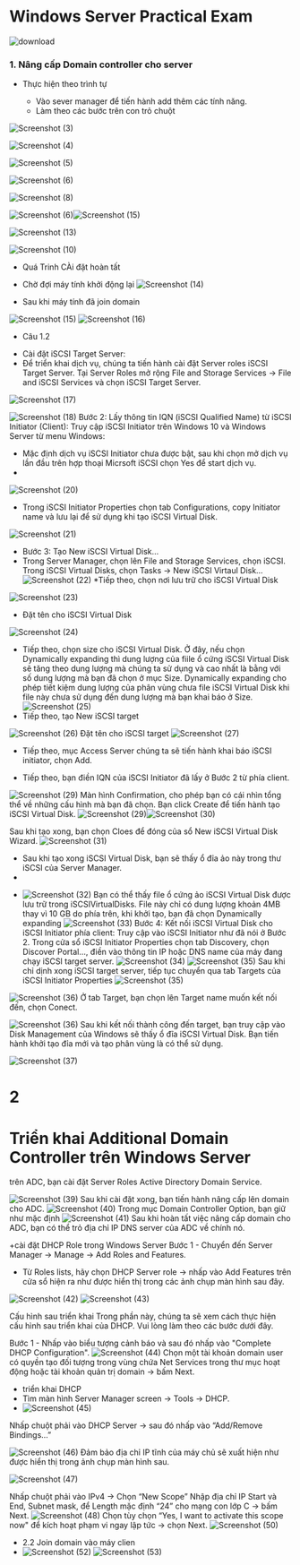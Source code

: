# Windows Server Practical Exam
![download](https://user-images.githubusercontent.com/95524638/153192740-9a214352-5a55-44f4-a0d7-64f17914d7ec.png)


### 1. Nâng cấp Domain controller cho server
* Thực hiện theo trình tự
  + Vào sever manager để tiến hành add thêm các tính năng.
  
  * Làm theo các bước trên con trỏ chuột

![Screenshot (3)](https://user-images.githubusercontent.com/95524638/153203036-0e2f79b3-584d-448d-abaf-ab1050dde43c.png)

![Screenshot (4)](https://user-images.githubusercontent.com/95524638/153203047-dbd671de-f0dc-442b-804c-1ed6a761c299.png)

![Screenshot (5)](https://user-images.githubusercontent.com/95524638/153203057-c672d7b3-efb5-4887-9761-36fa4a1323c7.png)

![Screenshot (6)](https://user-images.githubusercontent.com/95524638/153203142-d5454b17-9f17-4bb8-a2d6-35e386ca1f06.png)

![Screenshot (8)](https://user-images.githubusercontent.com/95524638/153204039-a8a27cc7-fd29-44ec-8355-f2a2d759f2a9.png)


![Screenshot (6)](https://user-images.githubusercontent.com/95524638/153203198-a2921064-4742-473e-bb47-3eea229d4cb0.png)![Screenshot (15)](https://user-images.githubusercontent.com/95524638/153205963-1573723e-0c47-4241-b2c9-98f9e96f1150.png)

![Screenshot (13)](https://user-images.githubusercontent.com/95524638/153204243-f4841753-3ef4-4ba0-8584-ff1d3a2f5225.png)


![Screenshot (10)](https://user-images.githubusercontent.com/95524638/153204053-7b783320-0ffa-4b4b-b773-0f7465427379.png)
* Quá Trinh CÀi đặt hoàn tất


* Chờ đợi máy tính khởi động lại
![Screenshot (14)](https://user-images.githubusercontent.com/95524638/153204279-f1524690-2e40-4ec6-93c5-37ae13d8d19e.png)

* Sau khi máy tính đã join domain




![Screenshot (15)](https://user-images.githubusercontent.com/95524638/153206293-6c7d8f21-d044-4a38-971f-e3d6170ae1a3.png)
![Screenshot (16)](https://user-images.githubusercontent.com/95524638/153206321-181fcaa9-1ff8-4120-a073-314262614421.png)

 + Câu 1.2
*  Cài đặt iSCSI Target Server:
*  Để triển khai dịch vụ, chúng ta tiến hành cài đặt Server roles iSCSI Target Server. Tại Server Roles mở rộng File and Storage Services -> File and iSCSI  Services và chọn iSCSI Target Server.


![Screenshot (17)](https://user-images.githubusercontent.com/95524638/153207191-4e4ac353-3872-42f0-959b-5f2d0d94f1bc.png)


![Screenshot (18)](https://user-images.githubusercontent.com/95524638/153207210-9cc8231a-df4c-4f70-87c0-2a141a3b55ad.png)
Bước 2: Lấy thông tin IQN (iSCSI Qualified Name) từ iSCSI Initiator (Client):
Truy cập iSCSI Initiator trên Windows 10  và Windows Server từ menu Windows:

* Mặc định dịch vụ iSCSI Initiator chưa được bật, sau khi chọn mở dịch vụ lần đầu trên hợp thoại Micrsoft iSCSI chọn Yes để start dịch vụ.
* 
![Screenshot (20)](https://user-images.githubusercontent.com/95524638/153207657-8faa28da-941d-4381-a173-7e4ddd4e60ff.png)
* Trong iSCSI Initiator Properties chọn tab Configurations, copy Initiator name và lưu lại để sử dụng khi tạo iSCSI Virtual Disk.

![Screenshot (21)](https://user-images.githubusercontent.com/95524638/153208003-b2329b5f-79ff-4bac-abbd-dddcbc900e7b.png)
* Bước 3: Tạo New iSCSI Virtual Disk…
 * Trong Server Manager, chọn lên File and Storage Services, chọn iSCSI. Trong iSCSI Virtual Disks, chọn Tasks -> New iSCSI Virtaul Disk…
 ![Screenshot (22)](https://user-images.githubusercontent.com/95524638/153208255-a4f840b7-0735-4a43-a7b0-748cf395d31b.png)
 *Tiếp theo, chọn nơi lưu trữ cho iSCSI Virtual Disk
 
![Screenshot (23)](https://user-images.githubusercontent.com/95524638/153208421-395da9b8-3d06-453f-aa5b-7235e93f7c78.png)

 * Đặt tên cho iSCSI Virtual Disk
  
![Screenshot (24)](https://user-images.githubusercontent.com/95524638/153208599-88774196-824c-4adc-bacb-821726da733e.png)

* Tiếp theo, chọn size cho iSCSI Virtual Disk. Ở đây, nếu chọn Dynamically expanding thì dung lượng của fiile ổ cứng iSCSI Virtual Disk sẽ tăng theo dung lượng mà chúng ta sử dụng và cao nhất là bằng với số dung lượng mà bạn đã chọn ở mục Size. Dynamically expanding cho phép tiết kiệm dung lượng của phân vùng chưa file iSCSI Virtual Disk khi file này chưa sử dụng đến dung lượng mà bạn khai báo ở Size.
![Screenshot (25)](https://user-images.githubusercontent.com/95524638/153208746-6282c105-86ad-4ced-bd0c-d8ac4173eb6a.png)
 * Tiếp theo, tạo New iSCSI target
 
![Screenshot (26)](https://user-images.githubusercontent.com/95524638/153208834-a8d60785-672c-4674-bb7f-049a4a522f20.png)
Đặt tên cho iSCSI target
![Screenshot (27)](https://user-images.githubusercontent.com/95524638/153208949-1689efdb-6147-4753-8da9-8e9c2f4611f7.png)
* Tiếp theo, mục Access Server chúng ta sẽ tiến hành khai báo iSCSI initiator, chọn Add.
 + Tiếp theo, bạn điền IQN của iSCSI Initiator đã lấy ở Bước 2 từ phía client.

![Screenshot (29)](https://user-images.githubusercontent.com/95524638/153209553-91fe7075-f3cb-4957-b75c-b2eaae258b9c.png)
Màn hình Confirmation, cho phép bạn có cái nhìn tổng thể về những cấu hình mà bạn đã chọn. Bạn click Create để tiến hành tạo iSCSI Virtual Disk.
![Screenshot (29)](https://user-images.githubusercontent.com/95524638/153209689-8e8d6774-5c99-4bfc-972a-cbd9d546abd1.png)![Screenshot (30)](https://user-images.githubusercontent.com/95524638/153209812-eb7c2576-7fab-491d-b500-436333fdaf18.png)

Sau khi tạo xong, bạn chọn Cloes để đóng của sổ New iSCSI Virtual Disk Wizard.
![Screenshot (31)](https://user-images.githubusercontent.com/95524638/153209791-1764a2ea-4360-4dfe-aac1-dc536f3c11ed.png)

* Sau khi tạo xong iSCSI Virtual Disk, bạn sẽ thấy  ổ đỉa ảo này trong thư iSCSI của Server Manager.
*

 + ![Screenshot (32)](https://user-images.githubusercontent.com/95524638/153209942-6a76e72b-bcc6-4ed9-971b-39d2cead8a38.png)
 Bạn có thể thấy file ổ cứng ảo iSCSI Virtual Disk được lưu trữ trong iSCSIVirtualDisks. File này chỉ có dung lượng khoản 4MB thay vì 10 GB do phía trên, khi khởi tạo, bạn đã chọn Dynamically expanding
 ![Screenshot (33)](https://user-images.githubusercontent.com/95524638/153210520-5f41d363-9cf8-4f42-a6ee-02441eb99f77.png)
Bước 4: Kết nối iSCSI Virtual Disk cho iSCSI Initiator phía client:
Truy cập vào iSCSI Initiator như đã nói ở Bước 2. Trong cửa sổ iSCSI Initiator Properties chọn tab Discovery, chọn Discover Portal…, điền vào thông tin IP hoặc DNS name của máy đang chạy iSCSI target server.
![Screenshot (34)](https://user-images.githubusercontent.com/95524638/153211267-e2bc4be6-f218-4d23-a9c5-c520e86deb67.png)
![Screenshot (35)](https://user-images.githubusercontent.com/95524638/153211282-58aefa01-df72-4515-9c5e-22439146d972.png)
Sau khi chỉ dịnh xong iSCSI target server, tiếp tục chuyển qua tab Targets của iSCSI Initiator Properties
![Screenshot (35)](https://user-images.githubusercontent.com/95524638/153214232-4084f57c-ae25-42fb-bd3d-0165c6b26261.png)


![Screenshot (36)](https://user-images.githubusercontent.com/95524638/153214189-2ff392fd-fe41-4dcb-bbfc-90464ced504f.png)
Ở tab Target, bạn chọn lên Target name muốn kết nối đến, chọn Conect.

![Screenshot (36)](https://user-images.githubusercontent.com/95524638/153214336-d607bda2-ca45-46fc-926b-9b564f1a434c.png)
Sau khi kết nối thành công đến target, bạn truy cập vào Disk Management của Windows sẽ thấy ổ đĩa iSCSI Virtual Disk. Bạn tiến hành khởi tạo đỉa mới và tạo phân vùng là có thể sử dụng.

![Screenshot (37)](https://user-images.githubusercontent.com/95524638/153214460-50a9d606-7b07-4bc5-9170-5759db2a069d.png)


# 2
# Triển khai Additional Domain Controller trên Windows Server
trên ADC, bạn cài đặt Server Roles Active Directory Domain Service.

![Screenshot (39)](https://user-images.githubusercontent.com/95524638/153218321-3b4bf8ff-6c74-41b4-a279-d1d20e88f4e0.png)
Sau khi cài đặt xong, bạn tiến hành nâng cấp lên domain cho ADC.
![Screenshot (40)](https://user-images.githubusercontent.com/95524638/153218801-53a4a764-6041-4cc3-83b0-52b617d73610.png)
Trong mục Domain Controller Option, bạn giữ như mặc định
![Screenshot (41)](https://user-images.githubusercontent.com/95524638/153218913-1f6cef2b-1664-4adb-b51e-b6e169fb6a66.png)
Sau khi hoàn tất việc nâng cấp domain cho ADC, bạn có thể trỏ địa chỉ IP DNS server của ADC về chính nó.

 +cài đặt DHCP Role trong Windows Server
 Bước 1 - Chuyển đến Server Manager → Manage → Add Roles and Features.
  + Từ Roles lists, hãy chọn DHCP Server role → nhấp vào Add Features trên cửa sổ hiện ra như được hiển thị trong các ảnh chụp màn hình sau đây.
  
![Screenshot (42)](https://user-images.githubusercontent.com/95524638/153224647-802beee5-b7f6-47f5-b0a3-462fcf9b2318.png)
![Screenshot (43)](https://user-images.githubusercontent.com/95524638/153224682-16fa16d3-2c1d-47da-9ea7-40cf51ea70ce.png)


Cấu hình sau triển khai
Trong phần này, chúng ta sẽ xem cách thực hiện cấu hình sau triển khai của DHCP. Vui lòng làm theo các bước dưới đây.

Bước 1 - Nhấp vào biểu tượng cảnh báo và sau đó nhấp vào "Complete DHCP Configuration".
![Screenshot (44)](https://user-images.githubusercontent.com/95524638/153225205-13e9386c-9941-44b7-accf-46fb8e604772.png)
Chọn một tài khoản domain user có quyền tạo đối tượng trong vùng chứa Net Services trong thư mục hoạt động hoặc tài khoản quản trị domain → bấm Next.
 + triển khai DHCP
 + Tìm màn hình Server Manager screen → Tools → DHCP.
 + ![Screenshot (45)](https://user-images.githubusercontent.com/95524638/153226408-a06d502e-9fba-4310-a5d9-4ba57d1336e3.png)

Nhấp chuột phải vào DHCP Server → sau đó nhấp vào “Add/Remove Bindings…”


![Screenshot (46)](https://user-images.githubusercontent.com/95524638/153226600-59fa0e6b-e6e7-43e6-9958-e1fc21fde507.png)
Đảm bảo địa chỉ IP tĩnh của máy chủ sẽ xuất hiện như được hiển thị trong ảnh chụp màn hình sau.

![Screenshot (47)](https://user-images.githubusercontent.com/95524638/153226704-661bad17-ffd4-4e70-895a-63504454899b.png)

Nhấp chuột phải vào IPv4 → Chọn “New Scope”
Nhập địa chỉ IP Start và End, Subnet mask, để Length mặc định “24” cho mạng con lớp C → bấm Next.
![Screenshot (48)](https://user-images.githubusercontent.com/95524638/153227392-bcae8ac9-9b7f-4a7e-8dce-2361040148c9.png)
Chọn tùy chọn “Yes, I want to activate this scope now" để kích hoạt phạm vi ngay lập tức → chọn Next.
![Screenshot (50)](https://user-images.githubusercontent.com/95524638/153227570-82fe9723-9747-40c4-b4df-8a3e17bb4245.png)

 + 2.2 Join domain vào máy clien
 + ![Screenshot (52)](https://user-images.githubusercontent.com/95524638/153227930-695ecff8-ced9-4461-b3b1-a503259d1523.png)
![Screenshot (53)](https://user-images.githubusercontent.com/95524638/153228207-1fea2a2e-6239-4abd-8c78-ceac27c0109c.png)

